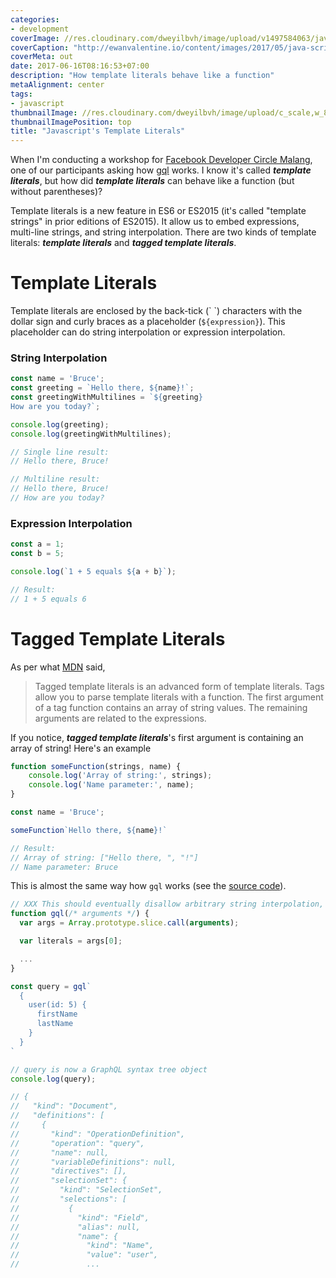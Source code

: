 ```yaml
---
categories:
- development
coverImage: //res.cloudinary.com/dweyilbvh/image/upload/v1497584063/java-script_pqill1.jpg
coverCaption: "http://ewanvalentine.io/content/images/2017/05/java-script.jpg"
coverMeta: out
date: 2017-06-16T08:16:53+07:00
description: "How template literals behave like a function"
metaAlignment: center
tags:
- javascript
thumbnailImage: //res.cloudinary.com/dweyilbvh/image/upload/c_scale,w_800/v1497584063/java-script_pqill1.jpg
thumbnailImagePosition: top
title: "Javascript's Template Literals"
---
```


When I'm conducting a workshop for [Facebook Developer Circle Malang](https://www.facebook.com/groups/DevCMalang), one of our participants asking how [gql](https://github.com/apollographql/graphql-tag) works. I know it's called ___template literals___, but how did ___template literals___ can behave like a function (but without parentheses)?
<!--more-->

Template literals is a new feature in ES6 or ES2015 (it's called "template strings" in prior editions of ES2015).
It allow us to embed expressions, multi-line strings, and string interpolation. There are two kinds of template literals: ___template literals___ and ___tagged template literals___.

# Template Literals

Template literals are enclosed by the back-tick (\` \`) characters with the dollar sign and curly braces as a placeholder (`${expression}`). This placeholder can do string interpolation or expression interpolation.

### String Interpolation

```js
const name = 'Bruce';
const greeting = `Hello there, ${name}!`;
const greetingWithMultilines = `${greeting}
How are you today?`;

console.log(greeting);
console.log(greetingWithMultilines);

// Single line result:
// Hello there, Bruce!

// Multiline result:
// Hello there, Bruce!
// How are you today?
```

### Expression Interpolation

```js
const a = 1;
const b = 5;

console.log(`1 + 5 equals ${a + b}`);

// Result:
// 1 + 5 equals 6
```

# Tagged Template Literals

As per what [MDN](https://developer.mozilla.org/id/docs/Web/JavaScript/Reference/Template_literals) said,

>Tagged template literals is an advanced form of template literals. Tags allow you to parse template literals with a function. The first argument of a tag function contains an array of string values. The remaining arguments are related to the expressions.

If you notice, ___tagged template literals___'s first argument is containing an array of string! Here's an example

```js
function someFunction(strings, name) {
    console.log('Array of string:', strings);
    console.log('Name parameter:', name);
}

const name = 'Bruce';

someFunction`Hello there, ${name}!`

// Result:
// Array of string: ["Hello there, ", "!"]
// Name parameter: Bruce
```

This is almost the same way how `gql` works (see the [source code](https://github.com/apollographql/graphql-tag/blob/master/src/index.js#L143)).

```js
// XXX This should eventually disallow arbitrary string interpolation, like Relay does
function gql(/* arguments */) {
  var args = Array.prototype.slice.call(arguments);

  var literals = args[0];

  ...
}

const query = gql`
  {
    user(id: 5) {
      firstName
      lastName
    }
  }
`

// query is now a GraphQL syntax tree object
console.log(query);

// {
//   "kind": "Document",
//   "definitions": [
//     {
//       "kind": "OperationDefinition",
//       "operation": "query",
//       "name": null,
//       "variableDefinitions": null,
//       "directives": [],
//       "selectionSet": {
//         "kind": "SelectionSet",
//         "selections": [
//           {
//             "kind": "Field",
//             "alias": null,
//             "name": {
//               "kind": "Name",
//               "value": "user",
//               ...
```